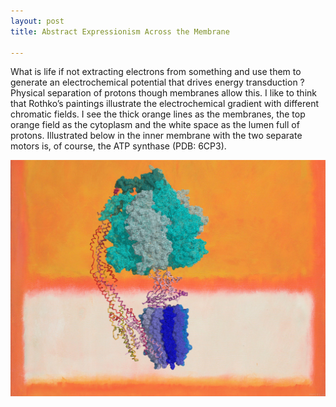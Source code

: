 ```yaml
---
layout: post
title: Abstract Expressionism Across the Membrane

---
```


What is life if not extracting electrons from something and use them to generate an electrochemical potential that drives energy transduction ? Physical separation of protons though membranes allow this. I like to think that Rothko’s  paintings illustrate the electrochemical gradient with different chromatic fields. I see the thick orange lines as the membranes, the top orange field as the cytoplasm and the white space as the lumen full of protons. Illustrated below in the inner membrane with the two separate motors is, of course, the ATP synthase (PDB: 6CP3).

![alt text](https://github.com/scaralbi/scaralbi.github.io/blob/master/assets/figs/meta_atpase.jpg "Meta ATPase")
